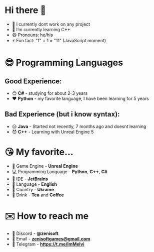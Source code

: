 # Hi there 👋

<!--
**TimurSl/TimurSl** is a ✨ _special_ ✨ repository because its `README.md` (this file) appears on your GitHub profile.

Here are some ideas to get you started:
-->


- 🔭 I currently dont work on any project 
- 🌱 I’m currently learning C++
- 😄 Pronouns: he/his
- ⚡ Fun fact: "1" + 1 = "11" (JavaScript moment)

# 😎 Programming Languages
## Good Experience:
 - 😊 **C#**  - studying for about 2-3 years 
 - ❤️ **Python** - my favorite language, I have been learning for 5 years
## Bad Experience (but i know syntax):
 - 😒 **Java** - Started not recently, 7 months ago and doesnt learning
 - 😈 **С++** - Learning with Unreal Engine 5

# 😘 My favorite...

 - 👾 Game Engine - **Unreal Engine**
 - 💻 Programming Language - **Python**, **C++**, **C#**
 - 🤖 IDE - **JetBrains**
 - 🧐 Language - **English**
 - 💙 Country - **Ukraine**
 - 🍵 Drink - **Tea** and **Coffee**

# ✉️ How to reach me

 - 📱 Discord - **@zenisoft**
 - 📧 Email - **zenisoftgames@gmail.com**
 - 📲 Telegram - **https://t.me/ImMelvi**

